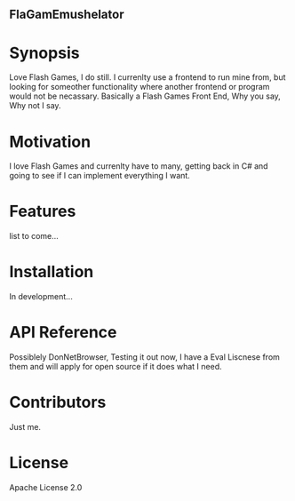 ## FlaGamEmushelator

# Synopsis

Love Flash Games, I do still.  I currenlty use a frontend to run mine from, but looking for someother functionality where another frontend or program would not be necassary.  Basically a Flash Games Front End, Why you say, Why not I say. 

# Motivation

I love Flash Games and currenlty have to many, getting back in C# and going to see if I can implement everything I want.

# Features

list to come...

# Installation

In development...

# API Reference

Possiblely DonNetBrowser, Testing it out now, I have a Eval Liscnese from them and will apply for open source if it does what I need.

# Contributors

Just me.

# License

Apache License 2.0
